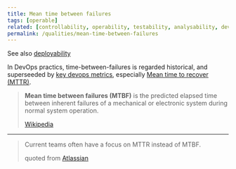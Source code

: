 ```yaml
---
title: Mean time between failures
tags: [operable] 
related: [controllability, operability, testability, analysability, devops-metrics, mean-time-to-recovery]
permalink: /qualities/mean-time-between-failures
---
```



See also [deployability](/qualities/deployability)

In DevOps practics, time-between-failures is regarded historical, and superseeded by [key devops metrics](/qualities/devops-metrics), especially [Mean time to recover (MTTR)](/qualities/mean-time-to-recovery).


>**Mean time between failures (MTBF)** is the predicted elapsed time between inherent failures of a mechanical or electronic system during normal system operation. 
>
>[Wikipedia](https://en.wikipedia.org/wiki/Mean_time_between_failures)

<hr class="with-no-margin"/>

>Current teams often have a focus on MTTR instead of MTBF. 
>
>quoted from [Atlassian](https://www.atlassian.com/devops/frameworks/devops-metrics)

